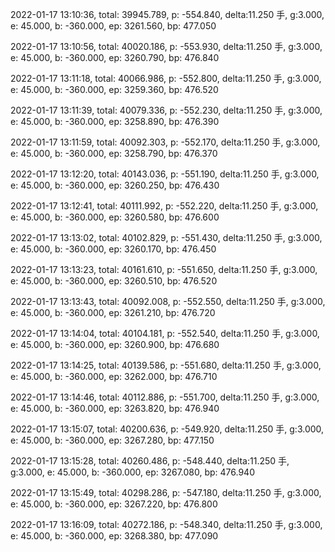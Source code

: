 2022-01-17 13:10:36, total: 39945.789, p: -554.840, delta:11.250 手, g:3.000, e: 45.000, b: -360.000, ep: 3261.560, bp: 477.050

2022-01-17 13:10:56, total: 40020.186, p: -553.930, delta:11.250 手, g:3.000, e: 45.000, b: -360.000, ep: 3260.790, bp: 476.840

2022-01-17 13:11:18, total: 40066.986, p: -552.800, delta:11.250 手, g:3.000, e: 45.000, b: -360.000, ep: 3259.360, bp: 476.520

2022-01-17 13:11:39, total: 40079.336, p: -552.230, delta:11.250 手, g:3.000, e: 45.000, b: -360.000, ep: 3258.890, bp: 476.390

2022-01-17 13:11:59, total: 40092.303, p: -552.170, delta:11.250 手, g:3.000, e: 45.000, b: -360.000, ep: 3258.790, bp: 476.370

2022-01-17 13:12:20, total: 40143.036, p: -551.190, delta:11.250 手, g:3.000, e: 45.000, b: -360.000, ep: 3260.250, bp: 476.430

2022-01-17 13:12:41, total: 40111.992, p: -552.220, delta:11.250 手, g:3.000, e: 45.000, b: -360.000, ep: 3260.580, bp: 476.600

2022-01-17 13:13:02, total: 40102.829, p: -551.430, delta:11.250 手, g:3.000, e: 45.000, b: -360.000, ep: 3260.170, bp: 476.450

2022-01-17 13:13:23, total: 40161.610, p: -551.650, delta:11.250 手, g:3.000, e: 45.000, b: -360.000, ep: 3260.510, bp: 476.520

2022-01-17 13:13:43, total: 40092.008, p: -552.550, delta:11.250 手, g:3.000, e: 45.000, b: -360.000, ep: 3261.210, bp: 476.720

2022-01-17 13:14:04, total: 40104.181, p: -552.540, delta:11.250 手, g:3.000, e: 45.000, b: -360.000, ep: 3260.900, bp: 476.680

2022-01-17 13:14:25, total: 40139.586, p: -551.680, delta:11.250 手, g:3.000, e: 45.000, b: -360.000, ep: 3262.000, bp: 476.710

2022-01-17 13:14:46, total: 40112.886, p: -551.700, delta:11.250 手, g:3.000, e: 45.000, b: -360.000, ep: 3263.820, bp: 476.940

2022-01-17 13:15:07, total: 40200.636, p: -549.920, delta:11.250 手, g:3.000, e: 45.000, b: -360.000, ep: 3267.280, bp: 477.150

2022-01-17 13:15:28, total: 40260.486, p: -548.440, delta:11.250 手, g:3.000, e: 45.000, b: -360.000, ep: 3267.080, bp: 476.940

2022-01-17 13:15:49, total: 40298.286, p: -547.180, delta:11.250 手, g:3.000, e: 45.000, b: -360.000, ep: 3267.220, bp: 476.800

2022-01-17 13:16:09, total: 40272.186, p: -548.340, delta:11.250 手, g:3.000, e: 45.000, b: -360.000, ep: 3268.380, bp: 477.090